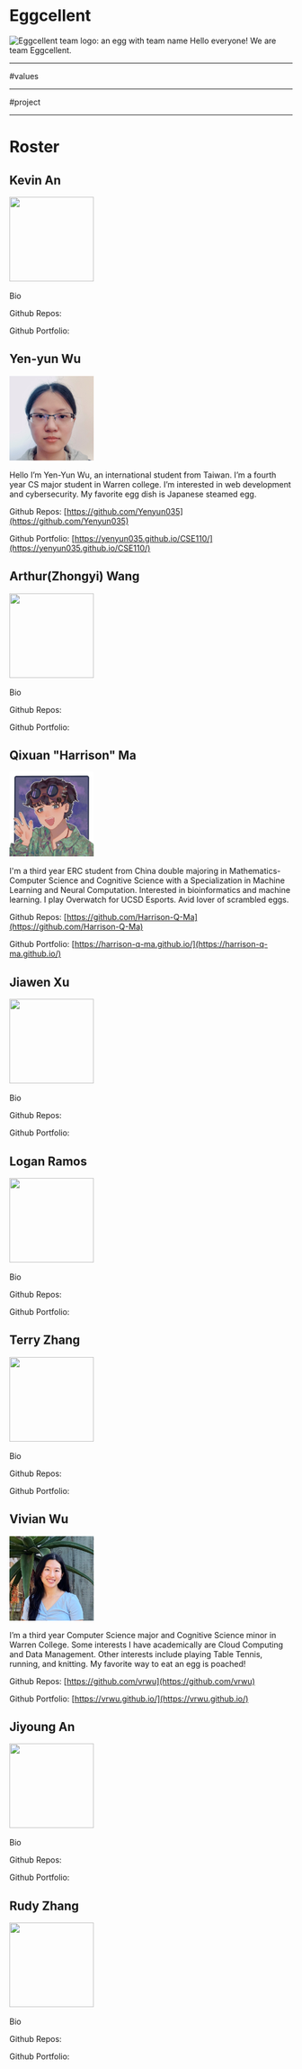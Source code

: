 # Eggcellent

<img src="" alt="Eggcellent team logo: an egg with team name" width="" height="">
Hello everyone! We are team Eggcellent. 


--------------------------------------------------------------------------------------------------------------
#values




--------------------------------------------------------------------------------------------------------------
#project



-------------------------------------------------------------------------------------------------------------
# Roster 
## Kevin An

<img src="/admin/group-images/.jpg" alt="" width="150" height="150">

Bio

Github Repos: []()

Github Portfolio: []()

## Yen-yun Wu

<img src="/admin/group-images/Yen-YunWu.jpg" alt="Yen-Yun Wu" width="150" height="150">

Hello I’m Yen-Yun Wu, an international student from Taiwan. I’m a fourth year CS major student in Warren college. I’m interested in web development and cybersecurity. My favorite egg dish is Japanese steamed egg.

Github Repos: [https://github.com/Yenyun035](https://github.com/Yenyun035)

Github Portfolio: [https://yenyun035.github.io/CSE110/](https://yenyun035.github.io/CSE110/)

## Arthur(Zhongyi) Wang

<img src="/admin/group-images/.jpg" alt="" width="150" height="150">

Bio

Github Repos: []()

Github Portfolio: []()

## Qixuan "Harrison" Ma

<img src="/admin/group-images/HarrisonMa.jpg" alt="Harrison Ma" width="150" height="150">

I'm a third year ERC student from China double majoring in Mathematics-Computer Science and Cognitive Science with a Specialization in Machine Learning and Neural Computation. Interested in bioinformatics and machine learning. I play Overwatch for UCSD Esports. Avid lover of scrambled eggs. 

Github Repos: [https://github.com/Harrison-Q-Ma](https://github.com/Harrison-Q-Ma)

Github Portfolio: [https://harrison-q-ma.github.io/](https://harrison-q-ma.github.io/)

## Jiawen Xu

<img src="/admin/group-images/.jpg" alt="" width="150" height="150">

Bio

Github Repos: []()

Github Portfolio: []()

## Logan Ramos

<img src="/admin/group-images/.jpg" alt="" width="150" height="150">

Bio

Github Repos: []()

Github Portfolio: []()

## Terry Zhang

<img src="/admin/group-images/.jpg" alt="" width="150" height="150">

Bio

Github Repos: []()

Github Portfolio: []()

## Vivian Wu

<img src="/admin/group-images/VivianWu.jpg" alt="Vivian Wu" width="150" height="150">

I’m a third year Computer Science major and Cognitive Science minor in Warren College. Some interests I have academically are Cloud Computing and Data Management. Other interests include playing Table Tennis, running, and knitting. My favorite way to eat an egg is poached! 

Github Repos: [https://github.com/vrwu](https://github.com/vrwu)

Github Portfolio: [https://vrwu.github.io/](https://vrwu.github.io/)

## Jiyoung An

<img src="/admin/group-images/.jpg" alt="" width="150" height="150">

Bio

Github Repos: []()

Github Portfolio: []()

## Rudy Zhang 

<img src="/admin/group-images/.jpg" alt="" width="150" height="150">

Bio

Github Repos: []()

Github Portfolio: []()





